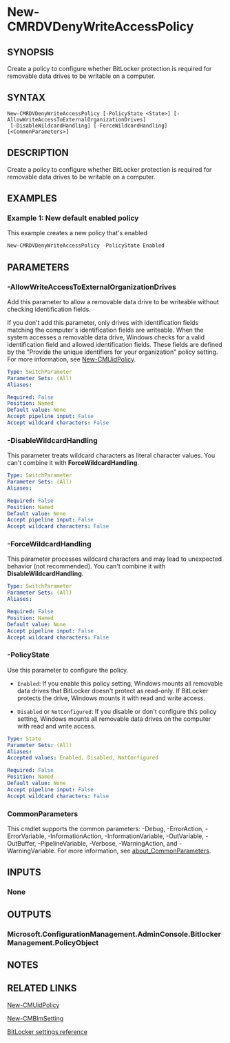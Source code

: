 ﻿---
external help file: AdminUI.PS.dll-Help.xml
Module Name: ConfigurationManager
ms.date: 08/18/2020
online version:
schema: 2.0.0
---

# New-CMRDVDenyWriteAccessPolicy

## SYNOPSIS

Create a policy to configure whether BitLocker protection is required for removable data drives to be writable on a computer.

## SYNTAX

```
New-CMRDVDenyWriteAccessPolicy [-PolicyState <State>] [-AllowWriteAccessToExternalOrganizationDrives]
 [-DisableWildcardHandling] [-ForceWildcardHandling] [<CommonParameters>]
```

## DESCRIPTION

Create a policy to configure whether BitLocker protection is required for removable data drives to be writable on a computer.

## EXAMPLES

### Example 1: New default enabled policy

This example creates a new policy that's enabled

```powershell
New-CMRDVDenyWriteAccessPolicy -PolicyState Enabled
```

## PARAMETERS

### -AllowWriteAccessToExternalOrganizationDrives

Add this parameter to allow a removable data drive to be writeable without checking identification fields.

If you don't add this parameter, only drives with identification fields matching the computer's identification fields are writeable. When the system accesses a removable data drive, Windows checks for a valid identification field and allowed identification fields. These fields are defined by the "Provide the unique identifiers for your organization" policy setting. For more information, see [New-CMUidPolicy](New-CMUidPolicy.md).

```yaml
Type: SwitchParameter
Parameter Sets: (All)
Aliases:

Required: False
Position: Named
Default value: None
Accept pipeline input: False
Accept wildcard characters: False
```

### -DisableWildcardHandling

This parameter treats wildcard characters as literal character values. You can't combine it with **ForceWildcardHandling**.

```yaml
Type: SwitchParameter
Parameter Sets: (All)
Aliases:

Required: False
Position: Named
Default value: None
Accept pipeline input: False
Accept wildcard characters: False
```

### -ForceWildcardHandling

This parameter processes wildcard characters and may lead to unexpected behavior (not recommended). You can't combine it with **DisableWildcardHandling**.

```yaml
Type: SwitchParameter
Parameter Sets: (All)
Aliases:

Required: False
Position: Named
Default value: None
Accept pipeline input: False
Accept wildcard characters: False
```

### -PolicyState

Use this parameter to configure the policy.

- `Enabled`: If you enable this policy setting, Windows mounts all removable data drives that BitLocker doesn't protect as read-only. If BitLocker protects the drive, Windows mounts it with read and write access.

- `Disabled` or `NotConfigured`: If you disable or don't configure this policy setting, Windows mounts all removable data drives on the computer with read and write access.

```yaml
Type: State
Parameter Sets: (All)
Aliases:
Accepted values: Enabled, Disabled, NotConfigured

Required: False
Position: Named
Default value: None
Accept pipeline input: False
Accept wildcard characters: False
```

### CommonParameters
This cmdlet supports the common parameters: -Debug, -ErrorAction, -ErrorVariable, -InformationAction, -InformationVariable, -OutVariable, -OutBuffer, -PipelineVariable, -Verbose, -WarningAction, and -WarningVariable. For more information, see [about_CommonParameters](http://go.microsoft.com/fwlink/?LinkID=113216).

## INPUTS

### None
## OUTPUTS

### Microsoft.ConfigurationManagement.AdminConsole.BitlockerManagement.PolicyObject
## NOTES

## RELATED LINKS

[New-CMUidPolicy](New-CMUidPolicy.md)

[New-CMBlmSetting](New-CMBlmSetting.md)

[BitLocker settings reference](/mem/configmgr/protect/tech-ref/bitlocker/settings#deny-write-access-to-removable-drives-not-protected-by-bitlocker)
